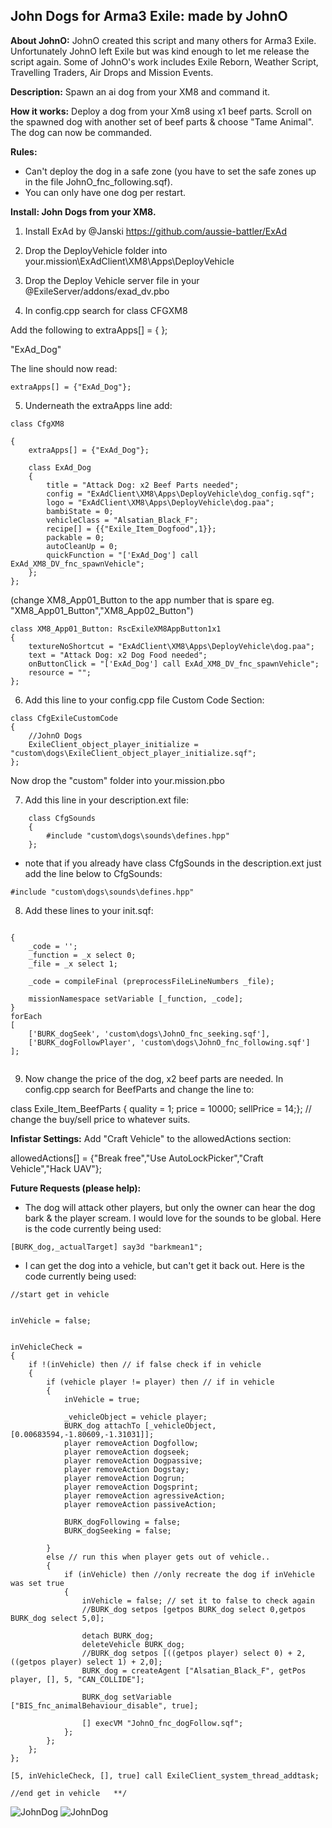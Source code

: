 ## John Dogs for Arma3 Exile: made by JohnO

**About JohnO:** JohnO created this script and many others for Arma3 Exile. Unfortunately JohnO left Exile but was kind enough to let me release the script again. Some of JohnO's work includes Exile Reborn, Weather Script, Travelling Traders, Air Drops and Mission Events.

**Description:** Spawn an ai dog from your XM8 and command it. 

**How it works:** Deploy a dog from your Xm8 using x1 beef parts. Scroll on the spawned dog with another set of beef parts & choose "Tame Animal". The dog can now be commanded. 

**Rules:** 
+ Can't deploy the dog in a safe zone (you have to set the safe zones up in the file JohnO_fnc_following.sqf). 
+ You can only have one dog per restart. 


**Install: John Dogs from your XM8.**

1. Install ExAd by @Janski https://github.com/aussie-battler/ExAd

2. Drop the DeployVehicle folder into your.mission\ExAdClient\XM8\Apps\DeployVehicle
   
3. Drop the Deploy Vehicle server file in your @ExileServer/addons/exad_dv.pbo 

4. In config.cpp search for class CFGXM8

Add the following to extraApps[] = { };

"ExAd_Dog" 

The line should now read:  
```
extraApps[] = {"ExAd_Dog"};
```
5. Underneath the extraApps line add:
```
class CfgXM8

{
	extraApps[] = {"ExAd_Dog"}; 
	
	class ExAd_Dog
	{
		title = "Attack Dog: x2 Beef Parts needed";
		config = "ExAdClient\XM8\Apps\DeployVehicle\dog_config.sqf";
		logo = "ExAdClient\XM8\Apps\DeployVehicle\dog.paa";
		bambiState = 0;
		vehicleClass = "Alsatian_Black_F";
		recipe[] = {{"Exile_Item_Dogfood",1}};
		packable = 0;
		autoCleanUp = 0;
		quickFunction = "['ExAd_Dog'] call ExAd_XM8_DV_fnc_spawnVehicle";
	};
}; 
```

(change XM8_App01_Button to the app number that is spare eg. "XM8_App01_Button","XM8_App02_Button") 
```
class XM8_App01_Button: RscExileXM8AppButton1x1
{
    textureNoShortcut = "ExAdClient\XM8\Apps\DeployVehicle\dog.paa";
    text = "Attack Dog: x2 Dog Food needed";
    onButtonClick = "['ExAd_Dog'] call ExAd_XM8_DV_fnc_spawnVehicle";
    resource = "";
}; 
```

6. Add this line to your config.cpp file Custom Code Section:
```
class CfgExileCustomCode 
{
	//JohnO Dogs
	ExileClient_object_player_initialize = "custom\dogs\ExileClient_object_player_initialize.sqf";
};
```
Now drop the "custom" folder into your.mission.pbo

7. Add this line in your description.ext file:

```
	class CfgSounds
	{
		#include "custom\dogs\sounds\defines.hpp"
	};

```
+ note that if you already have class CfgSounds in the description.ext just add the line below to CfgSounds:
```
#include "custom\dogs\sounds\defines.hpp"
```
8. Add these lines to your init.sqf:
```

{
    _code = '';
    _function = _x select 0;
    _file = _x select 1;

    _code = compileFinal (preprocessFileLineNumbers _file);

    missionNamespace setVariable [_function, _code];
}
forEach
[
    ['BURK_dogSeek', 'custom\dogs\JohnO_fnc_seeking.sqf'],	
    ['BURK_dogFollowPlayer', 'custom\dogs\JohnO_fnc_following.sqf']
];


```
9. Now change the price of the dog, x2 beef parts are needed. In config.cpp search for BeefParts and change the line to:

class Exile_Item_BeefParts { quality = 1; price = 10000; sellPrice = 14;}; // change the buy/sell price to whatever suits.

**Infistar Settings:**
Add "Craft Vehicle" to the allowedActions section:

allowedActions[] = {"Break free","Use AutoLockPicker","Craft Vehicle","Hack UAV"};

**Future Requests (please help):** 

+ The dog will attack other players, but only the owner can hear the dog bark & the player scream. I would love for the sounds to be global. Here is the code currently being used:
```
[BURK_dog,_actualTarget] say3d "barkmean1";
```
+ I can get the dog into a vehicle, but can't get it back out. Here is the code currently being used:
```
//start get in vehicle


inVehicle = false;


inVehicleCheck = 
{
	if !(inVehicle) then // if false check if in vehicle
	{	
		if (vehicle player != player) then // if in vehicle
		{
			inVehicle = true;
			
			_vehicleObject = vehicle player;
			BURK_dog attachTo [_vehicleObject, [0.00683594,-1.80609,-1.31031]];  
			player removeAction Dogfollow;
			player removeAction dogseek;
			player removeAction Dogpassive;
			player removeAction Dogstay;
			player removeAction Dogrun;
			player removeAction Dogsprint;
			player removeAction agressiveAction;
			player removeAction passiveAction;

			BURK_dogFollowing = false;
			BURK_dogSeeking = false;

		}
		else // run this when player gets out of vehicle..
		{
			if (inVehicle) then //only recreate the dog if inVehicle was set true
			{	
				inVehicle = false; // set it to false to check again
				//BURK_dog setpos [getpos BURK_dog select 0,getpos BURK_dog select 5,0];
				
				detach BURK_dog;
				deleteVehicle BURK_dog;
				//BURK_dog setpos [((getpos player) select 0) + 2,((getpos player) select 1) + 2,0];
				BURK_dog = createAgent ["Alsatian_Black_F", getPos player, [], 5, "CAN_COLLIDE"];

				BURK_dog setVariable ["BIS_fnc_animalBehaviour_disable", true];

				[] execVM "JohnO_fnc_dogFollow.sqf";
			};
		};
	};
};

[5, inVehicleCheck, [], true] call ExileClient_system_thread_addtask;

//end get in vehicle   **/
```
![JohnDog](https://github.com/aussie-battler/John-Dogs/blob/master/20180105215828_1.jpg?raw=true)
![JohnDog](https://github.com/aussie-battler/John-Dogs/blob/master/20180105225703_1.jpg)
